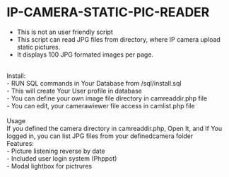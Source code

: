 # IP-CAMERA-STATIC-PIC-READER
- This is not an user friendly script
- This script can read JPG files from directory, where IP camera upload static pictures.
- It displays 100 JPG formated images per page.
<br />
Install:<br />
- RUN SQL commands in Your Database from /sql/install.sql<br />
- This will create Your User profile in database<br />
- You can define your own image file directory in camreaddir.php file<br />
- You can edit, your camerawiewer file access in camlist.php file<br />
<br />
Usage<br />
If you defined the camera directory in camreaddir.php, Open It, and If You logged in, you can list JPG files from your definedcamera folder <br />
Features:<br />
- Picture listening reverse by date<br />
- Included user login system (Phppot)<br />
- Modal lightbox for pictrures
